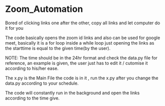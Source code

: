 # Zoom_Automation
Bored of clicking links one after the other, copy all links and let computer do it for you

The code basically opens the zoom id links and also can be used for google meet, basically 
it is a for loop inside a while loop just opening the links as the starttime is equal to the given time(by the user).

NOTE: The time should be in the 24hr format and check the data.py file for reference, an example is given, the user just 
      has to edit it / cutomise it according to his/her ease.

The x.py is the Main File the code is in it , run the x.py after you change the data.py according to your schedule.

The code will constantly run in the background and open the links according to the time give.
